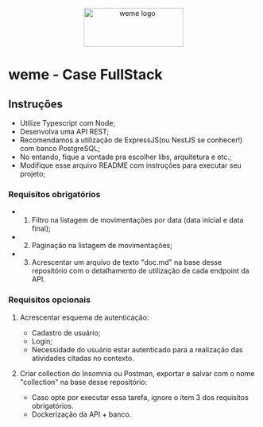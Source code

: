 <p align="center">
  <a href="https://www.weme.com.br/">
    <img src="https://uploads-ssl.webflow.com/64777a8d9e690fab7ae929ff/649bd8ed4b3a895b4e593264_Group%2083.svg" alt="weme logo" width="200" height="78"/>
  </a>
</p>


# weme - Case FullStack

## Instruções

- Utilize Typescript com Node;
- Desenvolva uma API REST;
- Recomendamos a utilização de ExpressJS(ou NestJS se conhecer!) com banco PostgreSQL;
- No entando, fique a vontade pra escolher libs, arquitetura e etc.;
- Modifique esse arquivo README com instruções para executar seu projeto;

### Requisitos obrigatórios

- 1. Filtro na listagem de movimentações por data (data inicial e data final);
- 2. Paginação na listagem de movimentações;
- 3. Acrescentar um arquivo de texto "doc.md" na base desse repositório com o detalhamento de utilização de cada endpoint da API.

### Requisitos opcionais

1. Acrescentar esquema de autenticação:
      - Cadastro de usuário;
      - Login;
      - Necessidade do usuário estar autenticado para a realização das atividades citadas no contexto.

 2. Criar collection do Insomnia ou Postman, exportar e salvar com o nome "collection" na base desse repositório:
      - Caso opte por executar essa tarefa, ignore o item 3 dos requisitos obrigatórios.
      - Dockerização da API + banco.
